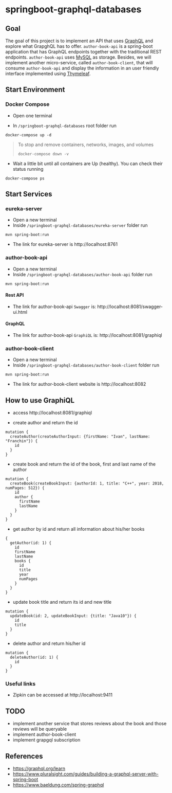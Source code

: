 # springboot-graphql-databases

## Goal

The goal of this project is to implement an API that uses [GraphQL](https://graphql.org) and explore
what GrapghQL has to offer. `author-book-api` is a spring-boot application that has GraphQL endpoints together with the
traditional REST endpoints. `author-book-api` uses [MySQL](https://www.mysql.com) as storage. Besides, we will implement
another micro-service, called `author-book-client`, that will consume `author-book-api` and display the information in an user
friendly interface implemented using [Thymeleaf](https://www.thymeleaf.org).

## Start Environment

### Docker Compose

- Open one terminal

- In `/springboot-graphql-databases` root folder run
```
docker-compose up -d
```
>
> To stop and remove containers, networks, images, and volumes
>```
>docker-compose down -v
>```

- Wait a little bit until all containers are Up (healthy). You can check their status running
```
docker-compose ps
```

## Start Services

### eureka-server

- Open a new terminal
- Inside `/springboot-graphql-databases/eureka-server` folder run
```
mvn spring-boot:run
```
- The link for eureka-server is http://localhost:8761

### author-book-api

- Open a new terminal
- Inside `/springboot-graphql-databases/author-book-api` folder run
```
mvn spring-boot:run
```

#### Rest API

- The link for author-book-api `Swagger` is: http://localhost:8081/swagger-ui.html

#### GraphQL

- The link for author-book-api `GraphiQL` is: http://localhost:8081/graphiql

### author-book-client

- Open a new terminal
- Inside `/springboot-graphql-databases/author-book-client` folder run
```
mvn spring-boot:run
```
- The link for author-book-client website is http://localhost:8082

## How to use GraphiQL

- access http://localhost:8081/graphiql

- create author and return the id
```
mutation {
  createAuthor(createAuthorInput: {firstName: "Ivan", lastName: "Franchin"}) {
    id
  }
}
```

- create book and return the id of the book, first and last name of the author
```
mutation {
  createBook(createBookInput: {authorId: 1, title: "C++", year: 2018, numPages: 512}) {
    id
    author {
      firstName
      lastName
    }
  }
}
```

- get author by id and return all information about his/her books
```
{
  getAuthor(id: 1) {
    id
    firstName
    lastName
    books {
      id
      title
      year
      numPages
    }
  }
}
```

- update book title and return its id and new title
```
mutation {
  updateBook(id: 2, updateBookInput: {title: "Java10"}) {
    id
    title
  }
}
```

- delete author and return his/her id
```
mutation {
  deleteAuthor(id: 1) {
    id
  }
}
```

### Useful links

- Zipkin can be accessed at http://localhost:9411

## TODO

- implement another service that stores reviews about the book and those reviews will be queryable
- implement author-book-client
- implement grapgql subscription

## References

- https://graphql.org/learn
- https://www.pluralsight.com/guides/building-a-graphql-server-with-spring-boot
- https://www.baeldung.com/spring-graphql
